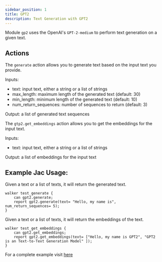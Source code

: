 ```yaml
---
sidebar_position: 1
title: GPT2
description: Text Generation with GPT2
---
```


Module `gp2` uses the OpenAI's `GPT-2-medium` to perform text generation on a given text.

## Actions

The `generate` action allows you to generate text based on the input text you provide.

Inputs:
- text: input text, either a string or a list of strings
- max_length: maximum length of the generated text (default: 30)
- min_length: minimum length of the generated text (default: 10)
- num_return_sequences: number of sequences to return (default: 3)

Output: a list of generated text sequences

The `gtp2.get_embeddings` action allows you to get the embeddings for the input text.

Inputs:
- text: input text, either a string or a list of strings

Output: a list of embeddings for the input text

## Example Jac Usage:
Given a text or a list of texts, it will return the generated text.

```
walker test_generate {
    can gpt2.generate;
    report gpt2.generate(text= "Hello, my name is", num_return_sequences= 5);
}
```

Given a text or a list of texts, it will return the embeddings of the text.

```
walker test_get_embeddings {
    can gpt2.get_embeddings;
    report gpt2.get_embeddings(text= ["Hello, my name is GPT2", "GPT2 is an Text-to-Text Generation Model" ]);
}
```
For a complete example visit [here](../../../../../tutorials/jaseci_ai_kit/jac_nlp/gpt2)

